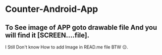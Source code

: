 # Counter-Android-App

## To See image of APP goto drawable file And you will find it [SCREEN....file].


I Still Don't know How to add Image in READ.me file BTW 😐.
